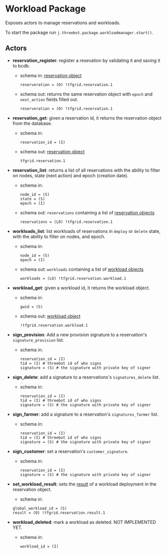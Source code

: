 
# Workload Package

Exposes actors to manage reservations and workloads.

To start the package run `j.threebot.package.workloadmanager.start()`.


## Actors


- **reservation_register**: register a resevation by validating it and saving it to bcdb.

    - schema in: [reservation object](./models/tfgrid_reservation_1.toml)
        ```
        reserveration = (O) !tfgrid.reservation.1
        ```

    - schema out: returns the same reservation object with `epoch` and `next_action` fields filled out.
        ```
        reserveration = (O) !tfgrid.reservation.1
        ```

- **reservation_get**: given a reservation id, it returns the reservation object from the database.

    - schema in:
        ```
        reservation_id = (I)
        ```
    - schema out: [reservation object](./models/tfgrid_reservation_1.toml)
        ```
        tfgrid.reservation.1
        ```

- **reservation_list**: returns a list of all reservations with the ability to filter on nodes, state (next action) and epoch (creation date).

    - schema in:
        ```
        node_id = (S)
        state = (S)
        epoch = (I)
        ```

    - schema out: `reservations` containing a list of [reservation objects](./models/tfgrid_reservation_1.toml)

        ```
        reservations = (LO) !tfgrid.reservation.1
        ```

- **workloads_list**: list workloads of reservations in `deploy` or `delete` state, with the ability to filter on nodes, and epoch.

    - schema in:
        ```
        node_id = (S)
        epoch = (I)
        ```
    - schema out: `workloads` containing a list of [workload objects](./models/tfgrid_reservation_workload_1.toml)
        ```
        workloads = (LO) !tfgrid.reservation.workload.1
        ```

- **workload_get**: given a workload id, it returns the workload object.

    - schema in:
        ```
        gwid = (S)
        ```

    - schema out: [workload object](./models/tfgrid_reservation_workload_1.toml)
        ```
        !tfgrid.reservation.workload.1
        ```

- **sign_provision**: Add a new provision signature to a reservation's `signature_provision` list.
    - schema in:
        ```
        reservation_id = (I)
        tid = (I) # threebot id of who signs
        signature = (S) # the signature with private key of signer
        ```

- **sign_delete**: add a signature to a reservations's `signatures_delete` list.
    - schema in:
        ```
        reservation_id = (I)
        tid = (I) # threebot id of who signs
        signature = (S) # the signature with private key of signer
        ```

- **sign_farmer**: add a signature to a reservation's `signatures_farmer` list.
    - schema in:
        ```
        reservation_id = (I)
        tid = (I) # threebot id of who signs
        signature = (S) # the signature with private key of signer
        ```

- **sign_customer**: set a reservation's `customer_signature`.
    - schema in:
        ```
        reservation_id = (I)
        signature = (S) # the signature with private key of signer
        ```

- **set_workload_result**: sets the [result](./models/tfgrid_reservation_result_1.toml) of a workload deployment in the reservation object.
    - schema in:
    ```
    global_workload_id = (S)
    result = (O) !tfgrid.reservation.result.1
    ```

- **workload_deleted**: mark a workload as deleted. NOT IMPLEMENTED YET.
    - schema in:
        ```
        workload_id = (I)
        ```
